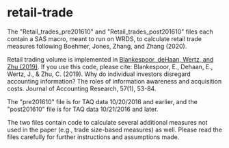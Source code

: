 # retail-trade

The "Retail_trades_pre201610" and "Retail_trades_post201610" files each contain a SAS macro, meant to run on WRDS, to calculate retail trade measures following Boehmer, Jones, Zhang, and Zhang (2020).

Retail trading volume is implemented in <a href="https://onlinelibrary.wiley.com/doi/abs/10.1111/1475-679X.12248"> Blankespoor, deHaan, Wertz, and Zhu (2019)</a>. If you use this code, please cite: Blankespoor, E., Dehaan, E., Wertz, J., & Zhu, C. (2019). Why do individual investors disregard accounting information? The roles of information awareness and acquisition costs. Journal of Accounting Research, 57(1), 53-84.

The "pre201610" file is for TAQ data 10/20/2016 and earlier, and the "post201610" file is for TAQ data 10/21/2016 and later.

The two files contain code to calculate several additional measures not used in the paper (e.g., trade size-based measures) as well. Please read the files carefully for further instructions and assumptions made.
